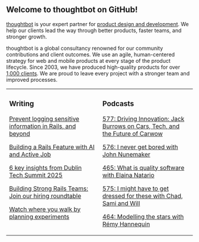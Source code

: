 ## Welcome to thoughtbot on GitHub!

[thoughtbot][1] is your expert partner for [product design and development][2].
We help our clients lead the way through better products, faster teams, and stronger growth.

thoughtbot is a global consultancy renowned for our community contributions and
client outcomes. We use an agile, human-centered strategy for web and mobile
products at every stage of the product lifecycle. Since 2003, we have produced
high-quality products for over [1,000 clients][3]. We are proud to leave every
project with a stronger team and improved processes.

<table><tr><td valign="top" width="50%">

### Writing

<!-- blog starts -->
[Prevent logging sensitive information in Rails, and beyond](https://feed.thoughtbot.com/link/24077/17048177/parameter-filtering)

[Building a Rails Feature with AI and Active Job](https://feed.thoughtbot.com/link/24077/17048127/ai-in-focus:building-a-rails-feature-with-ai-and-active-job)

[6 key insights from Dublin Tech Summit 2025](https://feed.thoughtbot.com/link/24077/17046380/6-key-insights-from-dublin-tech-summit-2025)

[Building Strong Rails Teams: Join our hiring roundtable](https://feed.thoughtbot.com/link/24077/17045063/building-strong-rails-teams-join-our-hiring-roundtable)

[Watch where you walk by planning experiments](https://feed.thoughtbot.com/link/24077/17045064/watch-where-you-walk-by-planning-experiments)

<!-- blog ends -->
</td><td valign="top" width="50%">

### Podcasts

<!-- podcasts starts -->
[577: Driving Innovation: Jack Burrows on Cars, Tech, and the Future of Carwow](https://podcast.thoughtbot.com/577)

[576: I never get bored with John Nunemaker](https://podcast.thoughtbot.com/576)

[465: What is quality software with Elaina Natario](https://bikeshed.thoughtbot.com/465)

[575: I might have to get dressed for these with Chad, Sami and Will](https://podcast.thoughtbot.com/575)

[464: Modelling the stars with Rémy Hannequin](https://bikeshed.thoughtbot.com/464)

<!-- podcasts ends -->
</td></tr></table>

[1]: https://thoughtbot.com
[2]: https://thoughtbot.com/services
[3]: https://thoughtbot.com/case-studies
